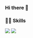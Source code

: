 ### Hi there 👋


<h3>💪🏻 Skills</h3>
<img src="https://img.shields.io/badge/React-61DAFB?style=flat-square&logo=React&logoColor=000000"/><span/>
<img src="https://img.shields.io/badge/Android-34A853?style=flat-square&logo=Android&logoColor=FFFFFF"/>

<!--
**zziwonCHOI/zziwonCHOI** is a ✨ _special_ ✨ repository because its `README.md` (this file) appears on your GitHub profile.

Here are some ideas to get you started:

- 🔭 I’m currently working on ...
- 🌱 I’m currently learning ...
- 👯 I’m looking to collaborate on ...
- 🤔 I’m looking for help with ...
- 💬 Ask me about ...
- 📫 How to reach me: ...
- 😄 Pronouns: ...
- ⚡ Fun fact: ...
-->

